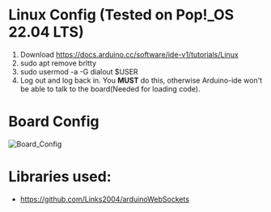 # Linux Config (Tested on Pop!_OS 22.04 LTS)

1. Download https://docs.arduino.cc/software/ide-v1/tutorials/Linux
2. sudo apt remove brltty
3. sudo usermod -a -G dialout $USER
4. Log out and log back in. You __MUST__ do this, otherwise Arduino-ide won't be able to talk to the board(Needed for loading code).

# Board Config

![Board_Config](images/board_config_switches.png)

# Libraries used:

- https://github.com/Links2004/arduinoWebSockets